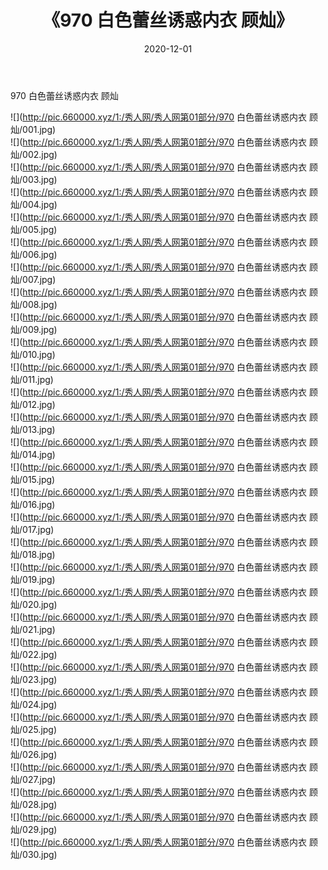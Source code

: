 ﻿---
layout: post
title:  《970 白色蕾丝诱惑内衣 顾灿》
date:   2020-12-01
img: http://pic.660000.xyz/1:/秀人网/秀人网第01部分/970 白色蕾丝诱惑内衣 顾灿/000.jpg
categories: [美女, 清纯, 唯美]
---

970 白色蕾丝诱惑内衣 顾灿

  ![](http://pic.660000.xyz/1:/秀人网/秀人网第01部分/970 白色蕾丝诱惑内衣 顾灿/001.jpg) <br> ![](http://pic.660000.xyz/1:/秀人网/秀人网第01部分/970 白色蕾丝诱惑内衣 顾灿/002.jpg) <br> ![](http://pic.660000.xyz/1:/秀人网/秀人网第01部分/970 白色蕾丝诱惑内衣 顾灿/003.jpg) <br> ![](http://pic.660000.xyz/1:/秀人网/秀人网第01部分/970 白色蕾丝诱惑内衣 顾灿/004.jpg) <br> ![](http://pic.660000.xyz/1:/秀人网/秀人网第01部分/970 白色蕾丝诱惑内衣 顾灿/005.jpg) <br> ![](http://pic.660000.xyz/1:/秀人网/秀人网第01部分/970 白色蕾丝诱惑内衣 顾灿/006.jpg) <br> ![](http://pic.660000.xyz/1:/秀人网/秀人网第01部分/970 白色蕾丝诱惑内衣 顾灿/007.jpg) <br> ![](http://pic.660000.xyz/1:/秀人网/秀人网第01部分/970 白色蕾丝诱惑内衣 顾灿/008.jpg) <br> ![](http://pic.660000.xyz/1:/秀人网/秀人网第01部分/970 白色蕾丝诱惑内衣 顾灿/009.jpg) <br> ![](http://pic.660000.xyz/1:/秀人网/秀人网第01部分/970 白色蕾丝诱惑内衣 顾灿/010.jpg) <br> ![](http://pic.660000.xyz/1:/秀人网/秀人网第01部分/970 白色蕾丝诱惑内衣 顾灿/011.jpg) <br> ![](http://pic.660000.xyz/1:/秀人网/秀人网第01部分/970 白色蕾丝诱惑内衣 顾灿/012.jpg) <br> ![](http://pic.660000.xyz/1:/秀人网/秀人网第01部分/970 白色蕾丝诱惑内衣 顾灿/013.jpg) <br> ![](http://pic.660000.xyz/1:/秀人网/秀人网第01部分/970 白色蕾丝诱惑内衣 顾灿/014.jpg) <br> ![](http://pic.660000.xyz/1:/秀人网/秀人网第01部分/970 白色蕾丝诱惑内衣 顾灿/015.jpg) <br> ![](http://pic.660000.xyz/1:/秀人网/秀人网第01部分/970 白色蕾丝诱惑内衣 顾灿/016.jpg) <br> ![](http://pic.660000.xyz/1:/秀人网/秀人网第01部分/970 白色蕾丝诱惑内衣 顾灿/017.jpg) <br> ![](http://pic.660000.xyz/1:/秀人网/秀人网第01部分/970 白色蕾丝诱惑内衣 顾灿/018.jpg) <br> ![](http://pic.660000.xyz/1:/秀人网/秀人网第01部分/970 白色蕾丝诱惑内衣 顾灿/019.jpg) <br> ![](http://pic.660000.xyz/1:/秀人网/秀人网第01部分/970 白色蕾丝诱惑内衣 顾灿/020.jpg) <br> ![](http://pic.660000.xyz/1:/秀人网/秀人网第01部分/970 白色蕾丝诱惑内衣 顾灿/021.jpg) <br> ![](http://pic.660000.xyz/1:/秀人网/秀人网第01部分/970 白色蕾丝诱惑内衣 顾灿/022.jpg) <br> ![](http://pic.660000.xyz/1:/秀人网/秀人网第01部分/970 白色蕾丝诱惑内衣 顾灿/023.jpg) <br> ![](http://pic.660000.xyz/1:/秀人网/秀人网第01部分/970 白色蕾丝诱惑内衣 顾灿/024.jpg) <br> ![](http://pic.660000.xyz/1:/秀人网/秀人网第01部分/970 白色蕾丝诱惑内衣 顾灿/025.jpg) <br> ![](http://pic.660000.xyz/1:/秀人网/秀人网第01部分/970 白色蕾丝诱惑内衣 顾灿/026.jpg) <br> ![](http://pic.660000.xyz/1:/秀人网/秀人网第01部分/970 白色蕾丝诱惑内衣 顾灿/027.jpg) <br> ![](http://pic.660000.xyz/1:/秀人网/秀人网第01部分/970 白色蕾丝诱惑内衣 顾灿/028.jpg) <br> ![](http://pic.660000.xyz/1:/秀人网/秀人网第01部分/970 白色蕾丝诱惑内衣 顾灿/029.jpg) <br> ![](http://pic.660000.xyz/1:/秀人网/秀人网第01部分/970 白色蕾丝诱惑内衣 顾灿/030.jpg) <br>